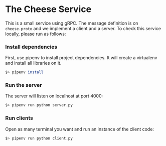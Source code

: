 # The Cheese Service

This is a small service using gRPC. The message definition is on `cheese.proto` and we implement
a client and a server. To check this service locally, please run as follows:

### Install dependencies

First, use pipenv to install project dependencies. It will create a virtualenv and
install all libraries on it.

```bash
$> pipenv install
```

### Run the server

The server will listen on localhost at port 4000:

```bash
$> pipenv run python server.py
```

### Run clients

Open as many terminal you want and run an instance of the client code:

```bash
$> pipenv run python client.py
```
